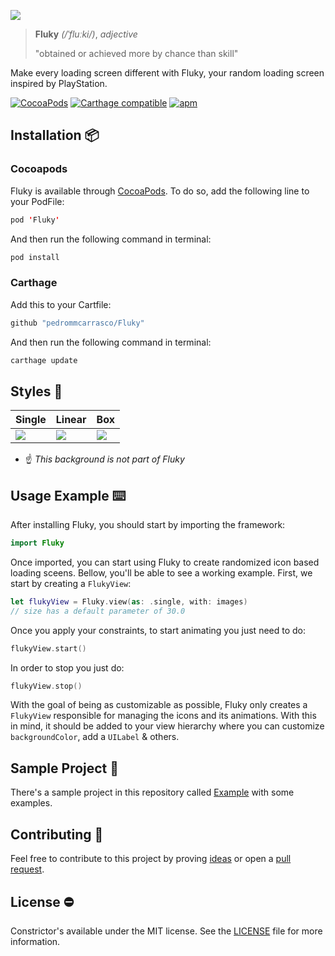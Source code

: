 ![](https://github.com/pedrommcarrasco/Fluky/blob/master/Design/cover.png?raw=true)

> **Fluky** *(/ˈfluːki/)*, *adjective*
>
> "obtained or achieved more by chance than skill"

Make every loading screen different with Fluky, your random loading screen inspired by PlayStation.

[![CocoaPods](https://img.shields.io/cocoapods/v/Fluky.svg)](https://cocoapods.org/pods/Fluky)
[![Carthage compatible](https://img.shields.io/badge/Carthage-compatible-4BC51D.svg?style=flat)](https://github.com/Carthage/Carthage)
[![apm](https://img.shields.io/apm/l/vim-mode.svg)](https://github.com/pedrommcarrasco/Fluky/blob/master/LICENSE)

## Installation 📦

### Cocoapods

Fluky is available through [CocoaPods](https://cocoapods.org/pods/Fluky). To do so, add the following line to your PodFile:

```swift
pod 'Fluky'
```
And then run the following command in terminal:

```swift
pod install
```

### Carthage
Add this to your Cartfile:

```swift
github "pedrommcarrasco/Fluky"
```

And then run the following command in terminal:

```swift
carthage update
```

##  Styles 💅

| Single                                                       | Linear                                                       | Box                                                          |
| ------------------------------------------------------------ | ------------------------------------------------------------ | ------------------------------------------------------------ |
| ![](https://github.com/pedrommcarrasco/Fluky/blob/master/Design/single.gif?raw=true) | ![](https://github.com/pedrommcarrasco/Fluky/blob/master/Design/linear.gif?raw=true) | ![](https://github.com/pedrommcarrasco/Fluky/blob/master/Design/box.gif?raw=true) |

* ☝️ *This background is not part of Fluky*

## Usage Example ⌨️

After installing Fluky, you should start by importing the framework:

```swift
import Fluky
```

Once imported, you can start using Fluky to create randomized icon based loading sceens. Bellow, you'll be able to see a working example. First, we start by creating a `FlukyView`:

```swift
let flukyView = Fluky.view(as: .single, with: images) 
// size has a default parameter of 30.0
```

Once you apply your constraints, to start animating you just need to do:

```swift
flukyView.start()
```

In order to stop you just do:

```swift
flukyView.stop()
```

With the goal of being as customizable as possible, Fluky only creates a `FlukyView` responsible for managing the icons and its animations. With this in mind, it should be added to your view hierarchy where you can customize `backgroundColor`, add a `UILabel` & others.

## Sample Project  📲

There's a sample project in this repository called [Example](https://github.com/pedrommcarrasco/Fluky/tree/master/Example) with some examples.

## Contributing  🙌 

Feel free to contribute to this project by proving [ideas](https://github.com/pedrommcarrasco/Fluky/issues?q=is%3Aissue+is%3Aopen+sort%3Aupdated-desc) or open a [pull request](https://github.com/pedrommcarrasco/Fluky/pulls?q=is%3Apr+is%3Aopen+sort%3Aupdated-desc).

## License ⛔

Constrictor's available under the MIT license. See the [LICENSE](https://github.com/pedrommcarrasco/Fluky/blob/master/LICENSE) file for more information.
